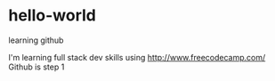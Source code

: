 # hello-world
learning github

I'm learning full stack dev skills using http://www.freecodecamp.com/
Github is step 1
